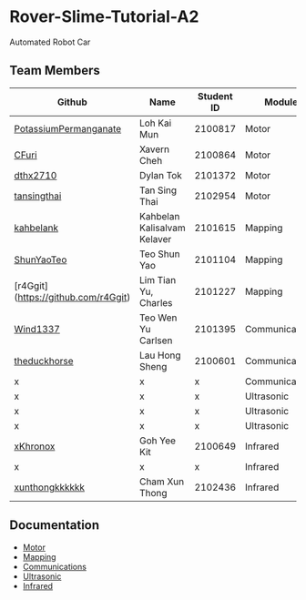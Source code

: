 # Rover-Slime-Tutorial-A2

Automated Robot Car

## Team Members

Github | Name | Student ID | Module
--- | --- | --- | ---
[PotassiumPermanganate](https://github.com/potassiumpermanganate) | Loh Kai Mun | 2100817 | Motor
[CFuri](https://github.com/CFuri) | Xavern Cheh | 2100864 | Motor
[dthx2710](https://github.com/dthx2710) | Dylan Tok | 2101372 | Motor
[tansingthai](https://github.com/singthaitan) | Tan Sing Thai | 2102954 | Motor
[kahbelank](https://github.com/kahbelank) | Kahbelan Kalisalvam Kelaver | 2101615 | Mapping
[ShunYaoTeo](https://github.com/ShunYaoTeo) | Teo Shun Yao | 2101104  | Mapping
[r4Ggit] (https://github.com/r4Ggit) | Lim Tian Yu, Charles | 2101227 | Mapping
[Wind1337](https://github.com/Wind1337) | Teo Wen Yu Carlsen | 2101395 | Communications
[theduckhorse](https://github.com/theduckhorse) | Lau Hong Sheng | 2100601 | Communications
x | x | x | Communications
x | x | x | Ultrasonic
x | x | x | Ultrasonic
x | x | x | Ultrasonic
[xKhronox](https://github.com/xKhronoz) | Goh Yee Kit | 2100649 | Infrared
x | x | x | Infrared
[xunthongkkkkkk](https://github.com/xunthongkkkkkk) | Cham Xun Thong | 2102436 | Infrared

## Documentation
- [Motor](./PWM&#32;and&#32;PID/README.md)
- [Mapping]()
- [Communications]()
- [Ultrasonic]()
- [Infrared](./Infrared%20(Encoder%20%2B%20Barcode)/README.md)
